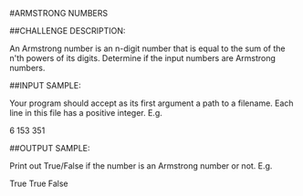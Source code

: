 #ARMSTRONG NUMBERS

##CHALLENGE DESCRIPTION:

An Armstrong number is an n-digit number that is equal to the sum of the n'th powers of its digits. Determine if the input numbers are Armstrong numbers.

##INPUT SAMPLE:

Your program should accept as its first argument a path to a filename. Each line in this file has a positive integer. E.g.

6
153
351

##OUTPUT SAMPLE:

Print out True/False if the number is an Armstrong number or not. E.g.

True
True
False